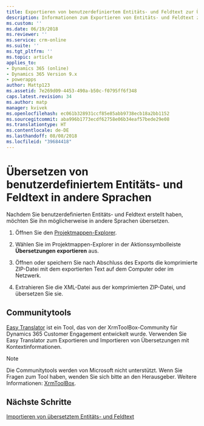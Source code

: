 ```yaml
---
title: Exportieren von benutzerdefiniertem Entitäts- und Feldtext zur Übersetzung mit PowerApps | Microsoft-Dokumentation
description: Informationen zum Exportieren von Entitäts- und Feldtext zur Übersetzung
ms.custom: ''
ms.date: 06/19/2018
ms.reviewer: ''
ms.service: crm-online
ms.suite: ''
ms.tgt_pltfrm: ''
ms.topic: article
applies_to:
- Dynamics 365 (online)
- Dynamics 365 Version 9.x
- powerapps
author: Mattp123
ms.assetid: 7e269d09-4453-490a-b50c-f0795ff6f348
caps.latest.revision: 34
ms.author: matp
manager: kvivek
ms.openlocfilehash: ec061b328931ccf85e85abb9738ecb18a2bb1152
ms.sourcegitcommit: aba996b1773ecdf62758e06b34eaf57bede29e08
ms.translationtype: HT
ms.contentlocale: de-DE
ms.lasthandoff: 08/08/2018
ms.locfileid: "39684418"
---
```

# <a name="translate-customized-entity-and-field-text-into-other-languages"></a>Übersetzen von benutzerdefiniertem Entitäts- und Feldtext in andere Sprachen

Nachdem Sie benutzerdefinierten Entitäts- und Feldtext erstellt haben, möchten Sie ihn möglicherweise in andere Sprachen übersetzen.  
  
1. Öffnen Sie den [Projektmappen-Explorer](../model-driven-apps/advanced-navigation.md#solution-explorer).    
  
2. Wählen Sie im Projektmappen-Explorer in der Aktionssymbolleiste **Übersetzungen exportieren** aus.  
3.  Öffnen oder speichern Sie nach Abschluss des Exports die komprimierte ZIP-Datei mit dem exportierten Text auf dem Computer oder im Netzwerk.  
  
4.  Extrahieren Sie die XML-Datei aus der komprimierten ZIP-Datei, und übersetzen Sie sie.  

## <a name="community-tools"></a>Communitytools

[Easy Translator](https://www.xrmtoolbox.com/plugins/MsCrmTools.Translator/) ist ein Tool, das von der XrmToolBox-Community für Dynamics 365 Customer Engagement entwickelt wurde. Verwenden Sie Easy Translator zum Exportieren und Importieren von Übersetzungen mit Kontextinformationen. 

> [!NOTE]
> Die Communitytools werden von Microsoft nicht unterstützt. Wenn Sie Fragen zum Tool haben, wenden Sie sich bitte an den Herausgeber. Weitere Informationen: [XrmToolBox](https://www.xrmtoolbox.com).

## <a name="next-steps"></a>Nächste Schritte  
 [Importieren von übersetztem Entitäts- und Feldtext](import-translated-entity-field-text.md)
